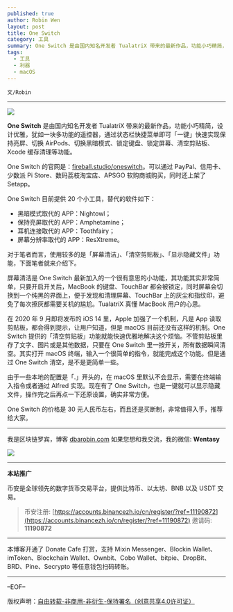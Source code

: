 ```yaml
---
published: true
author: Robin Wen
layout: post
title: One Switch
category: 工具
summary: One Switch 是由国内知名开发者 TualatriX 带来的最新作品，功能小巧精简，设计优雅，犹如一块多功能的遥控器，通过状态栏快捷菜单即可「一键」快速实现保持亮屏、切换 AirPods、切换黑暗模式、锁定键盘、锁定屏幕、清空剪贴板、Xcode 缓存清理等功能。One Switch 的价格是 30 元人民币左右，而且还是买断制，非常值得入手，推荐给大家。
tags:
  - 工具
  - 利器
  - macOS
---
```


`文/Robin`

***

![](https://cdn.dbarobin.com/pydyhhe.png)

**One Switch** 是由国内知名开发者 TualatriX 带来的最新作品，功能小巧精简，设计优雅，犹如一块多功能的遥控器，通过状态栏快捷菜单即可「一键」快速实现保持亮屏、切换 AirPods、切换黑暗模式、锁定键盘、锁定屏幕、清空剪贴板、Xcode 缓存清理等功能。

One Switch 的官网是：[fireball.studio/oneswitch](https://fireball.studio/oneswitch/)。可以通过 PayPal、信用卡、少数派 Pi Store、数码荔枝淘宝店、APSGO 软购商城购买，同时还上架了 Setapp。

One Switch 目前提供 20 个小工具，替代的软件如下：

* 黑暗模式取代的 APP：Nightowl；
* 保持亮屏取代的 APP：Amphetamine；
* 耳机连接取代的 APP：Toothfairy；
* 屏幕分辨率取代的 APP：ResXtreme。

对于笔者而言，使用较多的是「屏幕清洁」、「清空剪贴板」、「显示隐藏文件」功能，下面笔者就来介绍下。

屏幕清洁是 One Switch 最新加入的一个很有意思的小功能，其功能其实非常简单，只要开启开关后，MacBook 的键盘、TouchBar 都会被锁定，同时屏幕会切换到一个纯黑的界面上，便于发现和清理屏幕、TouchBar 上的灰尘和指纹印，避免了每次擦灰都需要关机的尴尬。TualatriX 真懂 MacBook 用户的心思。

在 2020 年 9 月即将发布的 iOS 14 里，Apple 加强了一个机制，凡是 App 读取剪贴板，都会得到提示，让用户知道，但是 macOS 目前还没有这样的机制。One Switch 提供的「清空剪贴板」功能就能快速优雅地解决这个烦恼。不管剪贴板里存了文字、图片或是其他数据，只要在 One Switch 里一按开关，所有数据瞬间清空。其实打开 macOS 终端，输入一个很简单的指令，就能完成这个功能。但是通过 One Switch 清空，是不是更简单一些。

由于一些本地的配置是「.」开头的，在 macOS 里默认不会显示，需要在终端输入指令或者通过 Alfred 实现。现在有了 One Switch，也是一键就可以显示隐藏文件，操作完之后再点一下还原设置，确实非常方便。

One Switch 的价格是 30 元人民币左右，而且还是买断制，非常值得入手，推荐给大家。

***

我是区块链罗宾，博客 [dbarobin.com](https://dbarobin.com/)
如果您想和我交流，我的微信: **Wentasy**

![](https://cdn.dbarobin.com/v4yywe2.png)

***

**本站推广**

币安是全球领先的数字货币交易平台，提供比特币、以太坊、BNB 以及 USDT 交易。

> 币安注册: [https://accounts.binancezh.io/cn/register/?ref=11190872](https://accounts.binancezh.io/cn/register/?ref=11190872)
> 邀请码: **11190872**

***

本博客开通了 Donate Cafe 打赏，支持 Mixin Messenger、Blockin Wallet、imToken、Blockchain Wallet、Ownbit、Cobo Wallet、bitpie、DropBit、BRD、Pine、Secrypto 等任意钱包扫码转账。

<center>
    <div class="--donate-button"
         data-button-id="f8b9df0d-af9a-460d-8258-d3f435445075"
    ></div>
</center>

***

–EOF–

版权声明：[自由转载-非商用-非衍生-保持署名（创意共享4.0许可证）](http://creativecommons.org/licenses/by-nc-nd/4.0/deed.zh)